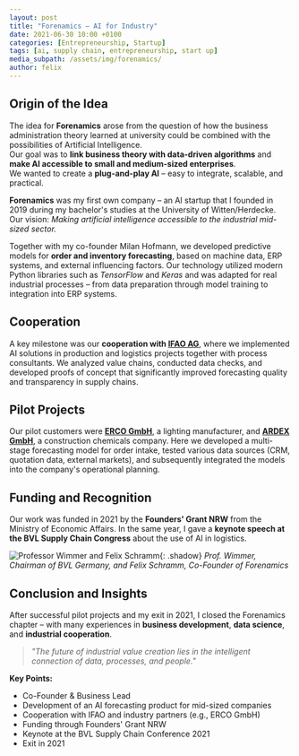 ```yaml
---
layout: post
title: "Forenamics – AI for Industry"
date: 2021-06-30 10:00 +0100
categories: [Entrepreneurship, Startup]
tags: [ai, supply chain, entrepreneurship, start up]
media_subpath: /assets/img/forenamics/
author: felix
---
```


## Origin of the Idea

The idea for **Forenamics** arose from the question of how the business administration theory learned at university could be combined with the possibilities of Artificial Intelligence.  
Our goal was to **link business theory with data-driven algorithms** and **make AI accessible to small and medium-sized enterprises**.  
We wanted to create a **plug-and-play AI** – easy to integrate, scalable, and practical.

**Forenamics** was my first own company – an AI startup that I founded in 2019 during my bachelor's studies at the University of Witten/Herdecke.  
Our vision: *Making artificial intelligence accessible to the industrial mid-sized sector.*

Together with my co-founder Milan Hofmann, we developed predictive models for **order and inventory forecasting**, based on machine data, ERP systems, and external influencing factors. Our technology utilized modern Python libraries such as *TensorFlow* and *Keras* and was adapted for real industrial processes – from data preparation through model training to integration into ERP systems.

## Cooperation

A key milestone was our **cooperation with [IFAO AG](https://ifao.de)**, where we implemented AI solutions in production and logistics projects together with process consultants. We analyzed value chains, conducted data checks, and developed proofs of concept that significantly improved forecasting quality and transparency in supply chains.

## Pilot Projects

Our pilot customers were **[ERCO GmbH](https://www.erco.com)**, a lighting manufacturer, and **[ARDEX GmbH](https://www.ardex.de)**, a construction chemicals company. Here we developed a multi-stage forecasting model for order intake, tested various data sources (CRM, quotation data, external markets), and subsequently integrated the models into the company's operational planning.

## Funding and Recognition

Our work was funded in 2021 by the **Founders' Grant NRW** from the Ministry of Economic Affairs. In the same year, I gave a **keynote speech at the BVL Supply Chain Congress** about the use of AI in logistics.  
  
![Professor Wimmer and Felix Schramm](MK5X7866.jpg){: .shadow}
_Prof. Wimmer, Chairman of BVL Germany, and Felix Schramm, Co-Founder of Forenamics_
  

## Conclusion and Insights

After successful pilot projects and my exit in 2021, I closed the Forenamics chapter – with many experiences in **business development**, **data science**, and **industrial cooperation**.

> *"The future of industrial value creation lies in the intelligent connection of data, processes, and people."*

**Key Points:**
- Co-Founder & Business Lead  
- Development of an AI forecasting product for mid-sized companies  
- Cooperation with IFAO and industry partners (e.g., ERCO GmbH)  
- Funding through Founders' Grant NRW  
- Keynote at the BVL Supply Chain Conference 2021  
- Exit in 2021
